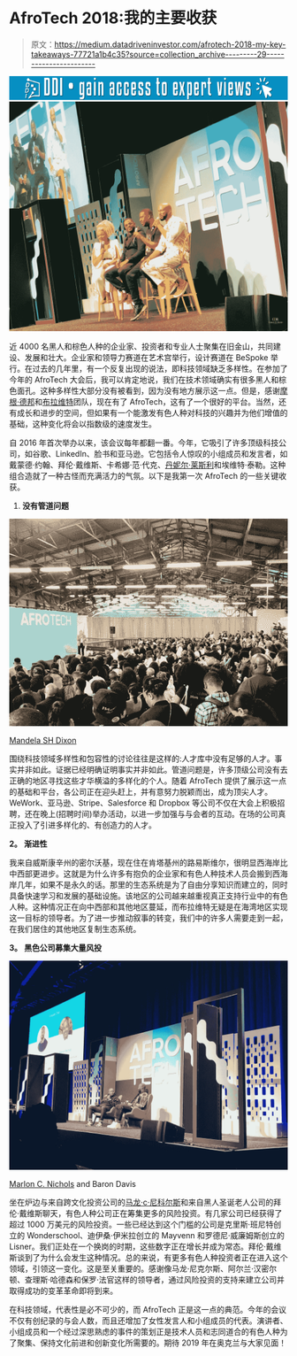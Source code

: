 # AfroTech 2018:我的主要收获

> 原文：<https://medium.datadriveninvestor.com/afrotech-2018-my-key-takeaways-77721a1b4c35?source=collection_archive---------29----------------------->

[![](img/58e3c6349029623de8a2aefd2df6d277.png)](http://www.track.datadriveninvestor.com/1B9E)![](img/f58f38c44baf79d76b3033fb2e999d0f.png)

近 4000 名黑人和棕色人种的企业家、投资者和专业人士聚集在旧金山，共同建设、发展和壮大。企业家和领导力赛道在艺术宫举行，设计赛道在 BeSpoke 举行。在过去的几年里，有一个反复出现的说法，即科技领域缺乏多样性。在参加了今年的 AfroTech 大会后，我可以肯定地说，我们在技术领域确实有很多黑人和棕色面孔。这种多样性大部分没有被看到，因为没有地方展示这一点。但是，感谢[摩根·德邦](https://medium.com/u/4996c04e1559?source=post_page-----77721a1b4c35--------------------------------)和[布拉维特](https://medium.com/u/2dbd1d2f0ce7?source=post_page-----77721a1b4c35--------------------------------)团队，现在有了 AfroTech，这有了一个很好的平台。当然，还有成长和进步的空间，但如果有一个能激发有色人种对科技的兴趣并为他们增值的基础，这种变化将会以指数级的速度发生。

自 2016 年首次举办以来，该会议每年都翻一番。今年，它吸引了许多顶级科技公司，如谷歌、LinkedIn、脸书和亚马逊。它包括令人惊叹的小组成员和发言者，如戴蒙德·约翰、拜伦·戴维斯、卡希娜·范·代克、[丹妮尔·莱斯利](https://medium.com/u/a4cf6a472f3b?source=post_page-----77721a1b4c35--------------------------------)和埃维特·泰勒。这种组合造就了一种古怪而充满活力的气氛。以下是我第一次 AfroTech 的一些关键收获。

1.  **没有管道问题**

![](img/fb5be34166189ba9865861f780f89cda.png)

[Mandela SH Dixon](https://medium.com/u/700fa597e17?source=post_page-----77721a1b4c35--------------------------------)

围绕科技领域多样性和包容性的讨论往往是这样的:人才库中没有足够的人才。事实并非如此。证据已经明确证明事实并非如此。管道问题是，许多顶级公司没有去正确的地区寻找这些才华横溢的多样化的个人。随着 AfroTech 提供了展示这一点的基础和平台，各公司正在迎头赶上，并有意努力脱颖而出，成为顶尖人才。WeWork、亚马逊、Stripe、Salesforce 和 Dropbox 等公司不仅在大会上积极招聘，还在晚上(招聘时间)举办活动，以进一步加强与与会者的互动。在场的公司真正投入了引进多样化的、有创造力的人才。

**2。** **渐进性**

我来自威斯康辛州的密尔沃基，现在住在肯塔基州的路易斯维尔，很明显西海岸比中西部更进步。这就是为什么许多有抱负的企业家和有色人种技术人员会搬到西海岸几年，如果不是永久的话。那里的生态系统是为了自由分享知识而建立的，同时具备快速学习和发展的基础设施。该地区的公司越来越重视真正支持行业中的有色人种。这种情况正在向中西部和其他地区蔓延，而布拉维特无疑是在海湾地区实现这一目标的领导者。为了进一步推动叙事的转变，我们中的许多人需要走到一起，在我们居住的其他地区复制生态系统。

**3。** **黑色公司募集大量风投**

![](img/587edafdbd4742d4c61b000684651f37.png)

[Marlon C. Nichols](https://medium.com/u/24bdbaf1c56c?source=post_page-----77721a1b4c35--------------------------------) and Baron Davis

坐在炉边与来自跨文化投资公司的[马龙·c·尼科尔斯](https://medium.com/u/24bdbaf1c56c?source=post_page-----77721a1b4c35--------------------------------)和来自黑人圣诞老人公司的拜伦·戴维斯聊天，有色人种公司正在筹集更多的风险投资。有几家公司已经获得了超过 1000 万美元的风险投资。一些已经达到这个门槛的公司是克里斯·班尼特创立的 Wonderschool、迪伊桑·伊米拉创立的 Mayvenn 和罗德尼·威廉姆斯创立的 Lisner。我们正处在一个换岗的时期，这些数字正在增长并成为常态。拜伦·戴维斯谈到了为什么会发生这种情况。总的来说，有更多有色人种投资者正在进入这个领域，引领这一变化。这是至关重要的。感谢像马龙·尼克尔斯、阿尔兰·汉密尔顿、查理斯·哈德森和保罗·法官这样的领导者，通过风险投资的支持来建立公司并取得成功的变革革命即将到来。

在科技领域，代表性是必不可少的，而 AfroTech 正是这一点的典范。今年的会议不仅有创纪录的与会人数，而且还增加了女性发言人和小组成员的代表。演讲者、小组成员和一个经过深思熟虑的事件的策划正是技术人员和志同道合的有色人种为了聚集、保持文化前进和创新变化所需要的。期待 2019 年在奥克兰与大家见面！